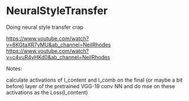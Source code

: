 # NeuralStyleTransfer
Doing neural style transfer crap


https://www.youtube.com/watch?v=6KGtaXR7yMU&ab_channel=NeilRhodes
https://www.youtube.com/watch?v=c4vuR4vHKd0&ab_channel=NeilRhodes



Notes:

calculate activations of I_content and I_comb on the final (or maybe a bit before) layer of the pretrained VGG-19 conv NN and do mse on these activations as the Loss(I_content)
